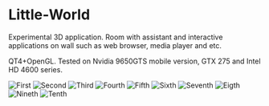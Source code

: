 # Little-World

Experimental 3D application. Room with assistant and interactive applications on wall such as web browser, media player and etc.

QT4+OpenGL. Tested on Nvidia 9650GTS mobile version, GTX 275 and Intel HD 4600 series.

![First](https://cloud.githubusercontent.com/assets/1145894/7510326/d84ffcc0-f4d5-11e4-9ee3-6d8cea20d4a6.png)
![Second](https://cloud.githubusercontent.com/assets/1145894/7510331/e2c32b8c-f4d5-11e4-989d-d396dfd33cf3.png)
![Third](https://cloud.githubusercontent.com/assets/1145894/7510333/e3002398-f4d5-11e4-8480-86074a2398e3.png)
![Fourth](https://cloud.githubusercontent.com/assets/1145894/7510335/e301f588-f4d5-11e4-9350-5f0f8e2eb816.png)
![Fifth](https://cloud.githubusercontent.com/assets/1145894/7510334/e3015998-f4d5-11e4-9322-c65fb44496e5.png)
![Sixth](https://cloud.githubusercontent.com/assets/1145894/7510337/e307ea06-f4d5-11e4-8f77-e56d128b1661.png)
![Seventh](https://cloud.githubusercontent.com/assets/1145894/7510336/e3074f6a-f4d5-11e4-9d8b-3541b8a74647.png)
![Eigth](https://cloud.githubusercontent.com/assets/1145894/7510332/e2e985c0-f4d5-11e4-9650-a4128d023ad4.png)
![Nineth](https://cloud.githubusercontent.com/assets/1145894/7510338/e31098cc-f4d5-11e4-96ec-c8add86d9f1e.png)
![Tenth](https://cloud.githubusercontent.com/assets/1145894/7510339/e321ee42-f4d5-11e4-8d19-63b400eff8e5.png)

